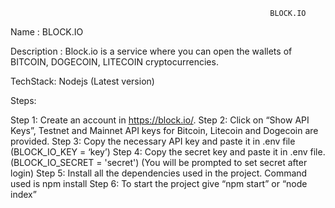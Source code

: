                                                               BLOCK.IO
Name : 
    BLOCK.IO

Description : 
    Block.io is a service where you can open the wallets of BITCOIN, DOGECOIN, LITECOIN cryptocurrencies.

TechStack:
    Nodejs (Latest version)

Steps: 

  Step 1: Create an account in https://block.io/. 
  Step 2: Click on “Show API Keys”, Testnet and Mainnet API keys for Bitcoin, Litecoin and Dogecoin are provided.
  Step 3: Copy the necessary API key and paste it in .env file (BLOCK_IO_KEY = ‘key’)
  Step 4: Copy the secret key and paste it in .env file. (BLOCK_IO_SECRET = 'secret') (You will be prompted to set secret after login)
  Step 5: Install all the dependencies used in the project. Command used is npm install
  Step 6: To start the project give “npm start” or “node index”	

 
